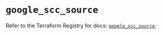 # `google_scc_source`

Refer to the Terraform Registry for docs: [`google_scc_source`](https://registry.terraform.io/providers/hashicorp/google/4.85.0/docs/resources/scc_source).
